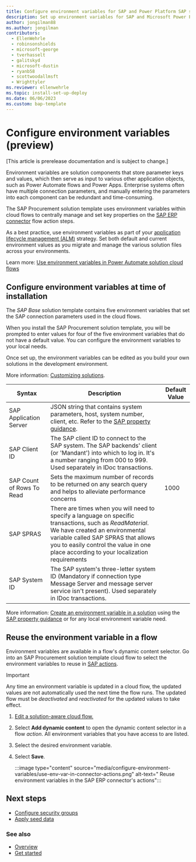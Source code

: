 ```yaml
---
title: Configure environment variables for SAP and Power Platform SAP solutions  (preview)
description: Set up environment variables for SAP and Microsoft Power Platform SAP solutions.
author: jongilman88
ms.author: jongilman
contributors:
  - EllenWehrle
  - robinsonshields
  - microsoft-george
  - tverhasselt
  - galitskyd
  - microsoft-dustin
  - ryanb58
  - scottwoodallmsft
  - Wrighttyler
ms.reviewer: ellenwehrle
ms.topic: install-set-up-deploy
ms.date: 06/06/2023
ms.custom: bap-template
---
```


# Configure environment variables (preview)

[This article is prerelease documentation and is subject to change.]

Environment variables are solution components that store parameter keys and values, which then serve as input to various other application objects, such as Power Automate flows and Power Apps. Enterprise systems often have multiple connection parameters, and manually entering the parameters into each component can be redundant and time-consuming.

The SAP Procurement solution template uses environment variables within cloud flows to centrally manage and set key properties on the [SAP ERP connector](/connectors/saperp/) flow action steps.

As a best practice, use environment variables as part of your [application lifecycle management (ALM)](/power-platform/alm/overview-alm) strategy. Set both default and current environment values as you migrate and manage the various solution files across your environments.

Learn more: [Use environment variables in Power Automate solution cloud flows](/power-apps/maker/data-platform/environmentvariables#use-environment-variables-in-power-automate-solution-cloud-flows)

## Configure environment variables at time of installation

The _SAP Base_ solution template contains five environment variables that set the SAP connection parameters used in the cloud flows.

When you install the SAP Procurement solution template, you will be prompted to enter values for four of the five environment variables that do not have a default value. You can configure the environment variables to your local needs.

Once set up, the environment variables can be edited as you build your own solutions in the development environment.

More information: [Customizing solutions](customize-solutions.md).

| Syntax | Description | Default Value |
| ----------- | ----------- | ----------- |
| SAP Application Server | JSON string that contains system parameters, host, system number, client, etc. Refer to the [SAP property guidance](/connectors/saperp/#sap-system-property-guidance).  |  |
| SAP Client ID | The SAP client ID to connect to the SAP system. The SAP backends' client (or 'Mandant') into which to log in. It's a number ranging from 000 to 999. Used separately in IDoc transactions. |  |
| SAP Count of Rows To Read | Sets the maximum number of records to be returned on any search query and helps to alleviate performance concerns  | 1000 |
| SAP SPRAS | There are times when you will need to specify a language on specific transactions, such as _ReadMaterial_. We have created an environmental variable called SAP SPRAS that allows you to easily control the value in one place according to your localization requirements |  |
| SAP System ID | The SAP system's three-letter system ID (Mandatory if connection type Message Server and message server service isn't present). Used separately in IDoc transactions. |  |

More information: [Create an environment variable in a solution](/power-apps/maker/data-platform/environmentvariables#create-an-environment-variable-in-a-solution) using the [SAP property guidance](/connectors/saperp/#sap-system-property-guidance) or for any local environment variable need.

## Reuse the environment variable in a flow

Environment variables are available in a flow's dynamic content selector. Go into an SAP Procurement solution template cloud flow to select the environment variables to reuse in [SAP actions](/connectors/sap/#actions).

> [!IMPORTANT]
>
> Any time an environment variable is updated in a cloud flow, the updated values are not automatically used the next time the flow runs. The updated flow must be _deactivated_ and _reactivated_ for the updated values to take effect.

1. [Edit a solution-aware cloud flow.](/power-automate/edit-solution-aware-flow)
1. Select **Add dynamic content** to open the dynamic content selector in a flow _action_. All environment variables that you have access to are listed.
1. Select the desired environment variable.
1. Select **Save**.

    :::image type="content" source="media/configure-environment-variables/use-env-var-in-connector-actions.png" alt-text=" Reuse environment variables in the SAP ERP connector's actions":::

## Next steps

- [Configure security groups](configure-security-groups.md)
- [Apply seed data](apply-seed-data.md)

### See also

- [Overview](../overview.md)
- [Get started](get-started.md)
